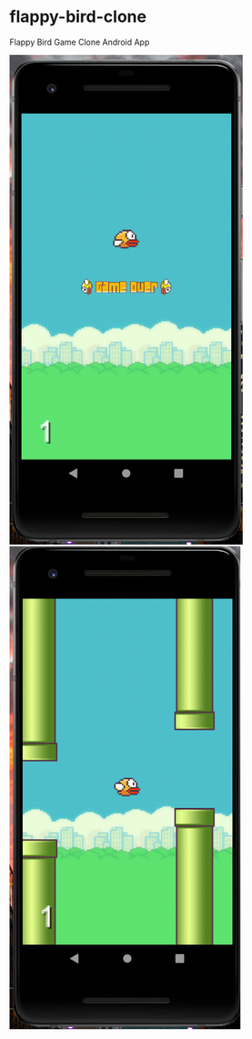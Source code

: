 # flappy-bird-clone
Flappy Bird Game Clone Android App

![](gameoverscreen.PNG)         ![](gamescreen.png)

